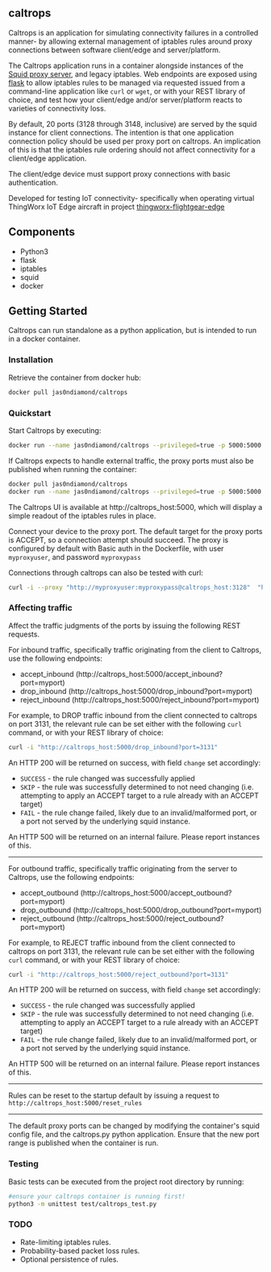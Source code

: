 ## caltrops
Caltrops is an application for simulating connectivity failures in a controlled manner- by allowing external management of iptables rules around proxy connections between software client/edge and server/platform.

The Caltrops application runs in a container alongside instances of the [Squid proxy server](https://www.squid-cache.org), and legacy iptables. Web endpoints are exposed using [flask](https://flask.palletsprojects.com/) to allow iptables rules to be managed via requested issued from a command-line application like `curl` or `wget`, or with your REST library of choice, and test how your client/edge and/or server/platform reacts to varieties of connectivity loss.

By default, 20 ports (3128 through 3148, inclusive) are served by the squid instance for client connections. The intention is that one application connection policy should be used per proxy port on caltrops. An implication of this is that the iptables rule ordering should not affect connectivity for a client/edge application.

The client/edge device must support proxy connections with basic authentication.

Developed for testing IoT connectivity- specifically when operating virtual ThingWorx IoT Edge aircraft in project [thingworx-flightgear-edge](https://github.com/jas0ndiamond/thingworx-flightgear-edge)

## Components
* Python3
* flask
* iptables
* squid
* docker

## Getting Started
Caltrops can run standalone as a python application, but is intended to run in a docker container.

### Installation

Retrieve the container from docker hub:
```bash
docker pull jas0ndiamond/caltrops
```

### Quickstart

Start Caltrops by executing:
```bash
docker run --name jas0ndiamond/caltrops --privileged=true -p 5000:5000
```

If Caltrops expects to handle external traffic, the proxy ports must also be published when running the container:
```bash
docker pull jas0ndiamond/caltrops
docker run --name jas0ndiamond/caltrops --privileged=true -p 5000:5000 -p 3128-3148:3128-3148
```

The Caltrops UI is available at http://caltrops_host:5000, which will display a simple readout of the iptables rules in place.

Connect your device to the proxy port. The default target for the proxy ports is ACCEPT, so a connection attempt should succeed. The proxy is configured by default with Basic auth in the Dockerfile, with user `myproxyuser`, and password `myproxypass`

Connections through caltrops can also be tested with curl:
```bash
curl -i --proxy "http://myproxyuser:myproxypass@caltrops_host:3128"  "https://www.github.com"
```

### Affecting traffic

Affect the traffic judgments of the ports by issuing the following REST requests.

For inbound traffic, specifically traffic originating from the client to Caltrops, use the following endpoints:
* accept_inbound (http://caltrops_host:5000/accept_inbound?port=myport)
* drop_inbound (http://caltrops_host:5000/drop_inbound?port=myport)
* reject_inbound (http://caltrops_host:5000/reject_inbound?port=myport)

For example, to DROP traffic inbound from the client connected to caltrops on port 3131, the relevant rule can be set either with the following `curl` command, or with your REST library of choice:
```bash
curl -i "http://caltrops_host:5000/drop_inbound?port=3131"
```

An HTTP 200 will be returned on success, with field `change` set accordingly:
* `SUCCESS` - the rule changed was successfully applied
* `SKIP` - the rule was successfully determined to not need changing (i.e. attempting to apply an ACCEPT target to a rule already with an ACCEPT target)
* `FAIL` - the rule change failed, likely due to an invalid/malformed port, or a port not served by the underlying squid instance.

An HTTP 500 will be returned on an internal failure. Please report instances of this.

---

For outbound traffic, specifically traffic originating from the server to Caltrops, use the following endpoints:
* accept_outbound (http://caltrops_host:5000/accept_outbound?port=myport)
* drop_outbound (http://caltrops_host:5000/drop_outbound?port=myport)
* reject_outbound (http://caltrops_host:5000/reject_outbound?port=myport)

For example, to REJECT traffic inbound from the client connected to caltrops on port 3131, the relevant rule can be set either with the following `curl` command, or with your REST library of choice:
```bash
curl -i "http://caltrops_host:5000/reject_outbound?port=3131"
```

An HTTP 200 will be returned on success, with field `change` set accordingly:
* `SUCCESS` - the rule changed was successfully applied
* `SKIP` - the rule was successfully determined to not need changing (i.e. attempting to apply an ACCEPT target to a rule already with an ACCEPT target)
* `FAIL` - the rule change failed, likely due to an invalid/malformed port, or a port not served by the underlying squid instance.

An HTTP 500 will be returned on an internal failure. Please report instances of this.

---

Rules can be reset to the startup default by issuing a request to `http://caltrops_host:5000/reset_rules`

---

The default proxy ports can be changed by modifying the container's squid config file, and the caltrops.py python application. Ensure that the new port range is published when the container is run.

### Testing

Basic tests can be executed from the project root directory by running:
```bash
#ensure your caltrops container is running first!
python3 -m unittest test/caltrops_test.py
```

### TODO
* Rate-limiting iptables rules.
* Probability-based packet loss rules.
* Optional persistence of rules.
